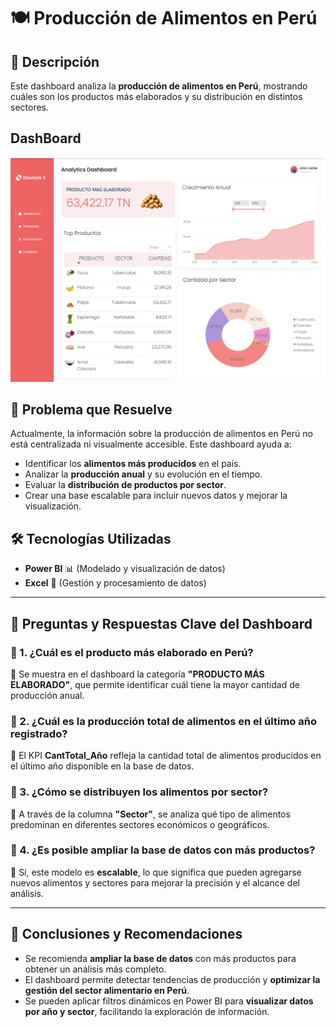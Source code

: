 # 🍽️ Producción de Alimentos en Perú

## 📌 Descripción  
Este dashboard analiza la **producción de alimentos en Perú**, mostrando cuáles son los productos más elaborados y su distribución en distintos sectores.  

## DashBoard
![alt text](imgDashboard-Alimentos.png)

## 🎯 Problema que Resuelve  
Actualmente, la información sobre la producción de alimentos en Perú no está centralizada ni visualmente accesible. Este dashboard ayuda a:

- Identificar los **alimentos más producidos** en el país.
- Analizar la **producción anual** y su evolución en el tiempo.
- Evaluar la **distribución de productos por sector**.
- Crear una base escalable para incluir nuevos datos y mejorar la visualización.

## 🛠️ Tecnologías Utilizadas  
- **Power BI** 📊 (Modelado y visualización de datos)  
- **Excel** 📂 (Gestión y procesamiento de datos)

---

## 📌 Preguntas y Respuestas Clave del Dashboard  

### 🔹 1. ¿Cuál es el producto más elaborado en Perú?  
📌 Se muestra en el dashboard la categoría **"PRODUCTO MÁS ELABORADO"**, que permite identificar cuál tiene la mayor cantidad de producción anual.

### 🔹 2. ¿Cuál es la producción total de alimentos en el último año registrado?  
📌 El KPI **CantTotal_Año** refleja la cantidad total de alimentos producidos en el último año disponible en la base de datos.

### 🔹 3. ¿Cómo se distribuyen los alimentos por sector?  
📌 A través de la columna **"Sector"**, se analiza qué tipo de alimentos predominan en diferentes sectores económicos o geográficos.

### 🔹 4. ¿Es posible ampliar la base de datos con más productos?  
📌 Sí, este modelo es **escalable**, lo que significa que pueden agregarse nuevos alimentos y sectores para mejorar la precisión y el alcance del análisis.

---

## 📌 Conclusiones y Recomendaciones  

- Se recomienda **ampliar la base de datos** con más productos para obtener un análisis más completo.  
- El dashboard permite detectar tendencias de producción y **optimizar la gestión del sector alimentario en Perú**.  
- Se pueden aplicar filtros dinámicos en Power BI para **visualizar datos por año y sector**, facilitando la exploración de información.  

